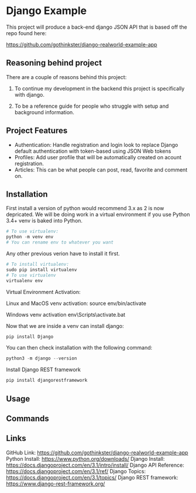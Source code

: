 # Django Example

This project will produce a back-end django JSON API that is based off the repo found here:

<https://github.com/gothinkster/django-realworld-example-app>

## Reasoning behind project

There are a couple of reasons behind this project:

1. To continue my development in the backend this project is specifically with django.

2. To be a reference guide for people who struggle with setup and background information.

## Project Features

- Authentication: Handle registration and login look to replace Django default authentication with token-based using JSON Web tokens
- Profiles: Add user profile that will be automatically created on acount registration.
- Articles: This can be what people can post, read, favorite and comment on.

## Installation

First install a version of python would recommend 3.x as 2 is now depricated.
We will be doing work in a virtual environment if you use Python 3.4+ venv is baked into Python.

```python
# To use virtualenv:
python -m venv env
# You can rename env to whatever you want
```

Any other previous verion have to install it first.

```python
# To install virtualenv:
sudo pip install virtualenv
# To use virtualenv 
virtualenv env
```

Virtual Environment Activation:

Linux and MacOS venv activation:
source env/bin/activate

Windows venv activation
env\Scripts\activate.bat

Now that we are inside a venv can install django:

```python
pip install Django
```

You can then check installation with the following command:

```python
python3 -m django --version
```

Install Django REST framework

```python
pip install djangorestframework
```

## Usage

## Commands

## Links

GitHub Link: <https://github.com/gothinkster/django-realworld-example-app>
Python Install: <https://www.python.org/downloads/>
Django Install: <https://docs.djangoproject.com/en/3.1/intro/install/>
Django API Reference: <https://docs.djangoproject.com/en/3.1/ref/>
Django Topics: <https://docs.djangoproject.com/en/3.1/topics/>
Django REST framework: <https://www.django-rest-framework.org/>
